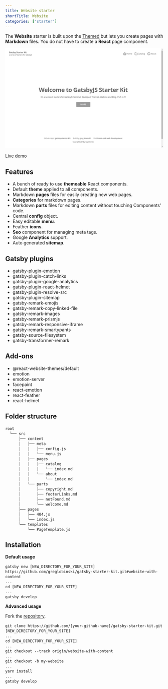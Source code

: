 ```yaml
---
title: Website starter
shortTitle: Website
categories: ['starter']
---
```


The **Website** starter is built upon the [Themed](../themed-starter) but lets you create pages with **Markdown** files. You do not have to create a **React** page component.

![gatsby-starter-kit-website](./gatsby-starter-kit-website.png)

<a class="demoLink"   target="_blank" href="https://gatsby-starter-kit-website.netlify.com">Live demo</a>

## Features

- A bunch of ready to use **themeable** React components.
- Default **theme** applied to all components.
- Markdown **pages** files for easily creating new web pages.
- **Categories** for markdown pages.
- Markdown **parts** files for editing content without touching Components' code.
- Central **config** object.
- Easy editable **menu**.
- Feather **icons**.
- **Seo** component for managing meta tags.
- Google **Analytics** support.
- Auto generated **sitemap**.

## Gatsby plugins

- gatsby-plugin-emotion
- gatsby-plugin-catch-links
- gatsby-plugin-google-analytics
- gatsby-plugin-react-helmet
- gatsby-plugin-resolve-src
- gatsby-plugin-sitemap
- gatsby-remark-emojis
- gatsby-remark-copy-linked-file
- gatsby-remark-images
- gatsby-remark-prismjs
- gatsby-remark-responsive-iframe
- gatsby-remark-smartypants
- gatsby-source-filesystem
- gatsby-transformer-remark

## Add-ons

- @react-website-themes/default
- emotion
- emotion-server
- facepaint
- react-emotion
- react-feather
- react-helmet

## Folder structure

```
root
  └── src
      ├── content
      │   ├── meta
      │   │   ├── config.js
      │   │   └── menu.js
      │   ├── pages
      │   │   ├── catalog
      │   │   │   └── index.md
      │   │   └── about
      │   │       └── index.md
      │   └── parts
      │       ├── copyright.md
      │       ├── footerLinks.md
      │       ├── notFound.md
      │       └── welcome.md
      ├── pages
      │   ├── 404.js
      │   └── index.js
      └── templates
          └── PageTemplate.js
```

## Installation

**Default usage**

```shell
gatsby new [NEW_DIRECTORY_FOR_YOUR_SITE] https://github.com/greglobinski/gatsby-starter-kit.git#website-with-content
...
cd [NEW_DIRECTORY_FOR_YOUR_SITE]
...
gatsby develop
```

**Advanced usage**

Fork the [repository](https://github.com/greglobinski/gatsby-starter-kit).

```shell
git clone https://github.com/[your-github-name]/gatsby-starter-kit.git [NEW_DIRECTORY_FOR_YOUR_SITE]
...
cd [NEW_DIRECTORY_FOR_YOUR_SITE]
...
git checkout --track origin/website-with-content
...
git checkout -b my-website
...
yarn install
...
gatsby develop
```
